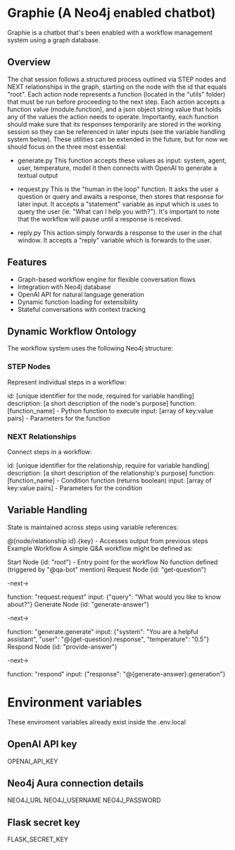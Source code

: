 # Graphie (A Neo4j enabled chatbot)
Graphie is a chatbot that's been enabled with a workflow management system using a graph database. 

## Overview
The chat session follows a structured process outlined via STEP nodes and NEXT relationships in the graph, starting on the node with the id that equals "root". Each action node represents a function (located in the "utils" folder) that must be run before proceeding to the next step. Each action accepts a function value (module.function), and a json object string value that holds any of the values the action needs to operate. Importantly, each function should make sure that its responses temporarily are stored in the working session so they can be referenced in later inputs (see the variable handling system below). These utilities can be extended in the future, but for now we should focus on the three most essential:
- generate.py
This function accepts these values as input: system, agent, user, temperature, model
It then connects with OpenAI to generate a textual output

- request.py
This is the "human in the loop" function. It asks the user a question or query and awaits a response, then stores that response for later input. It accepts a "statement" variable as input which is uses to query the user (ie. "What can I help you with?"). It's important to note that the workflow will pause until a response is received.

- reply.py
This action simply forwards a response to the user in the chat window. It accepts a "reply" variable which is forwards to the user. 

## Features

* Graph-based workflow engine for flexible conversation flows
* Integration with Neo4j database
* OpenAI API for natural language generation
* Dynamic function loading for extensibility
* Stateful conversations with context tracking

## Dynamic Workflow Ontology
The workflow system uses the following Neo4j structure:

### STEP Nodes
Represent individual steps in a workflow:

id: [unique identifier for the node, required for variable handling]
description: [a short description of the node's purpose]
function: [function_name] - Python function to execute
input: [array of key:value pairs] - Parameters for the function

### NEXT Relationships
Connect steps in a workflow:

id: [unique identifier for the relationship, require for variable handling]
description: [a short description of the relationship's purpose]
function: [function_name] - Condition function (returns boolean)
input: [array of key:value pairs] - Parameters for the condition

## Variable Handling
State is maintained across steps using variable references:

@{node/relationship id}.{key} - Accesses output from previous steps
Example Workflow
A simple Q&A workflow might be defined as:

Start Node (id: "root") - Entry point for the workflow
No function defined (triggered by "@qa-bot" mention)
Request Node (id: "get-question")

-next->

function: "request.request"
input: {"query": "What would you like to know about?"}
Generate Node (id: "generate-answer")

-next->

function: "generate.generate"
input: {"system": "You are a helpful assistant", "user": "@{get-question}.response", "temperature": "0.5"}
Respond Node (id: "provide-answer")

-next->

function: "respond"
input: {"response": "@{generate-answer}.generation"}

# Environment variables
These enviroment variables already exist inside the .env.local
## OpenAI API key
OPENAI_API_KEY

## Neo4j Aura connection details
NEO4J_URL
NEO4J_USERNAME
NEO4J_PASSWORD

## Flask secret key
FLASK_SECRET_KEY
